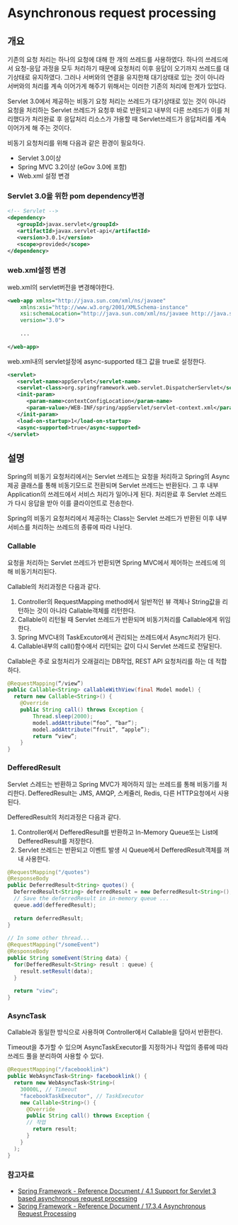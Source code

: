# Asynchronous request processing

## 개요

기존의 요청 처리는 하나의 요청에 대해 한 개의 쓰레드를 사용하였다. 하나의 쓰레드에서 요청-응답 과정을 모두 처리하기 때문에 요청처리 이후 응답이 오기까지 쓰레드를 대기상태로 유지하였다. 그러나 서버와의 연결을 유지한채 대기상태로 있는 것이 아니라 서버와의 처리를 계속 이어가게 해주기 위해서는 이러한 기존의 처리에 한계가 있었다.

Servlet 3.0에서 제공하는 비동기 요청 처리는 쓰레드가 대기상태로 있는 것이 아니라 요청을 처리하는 Servlet 쓰레드가 요청후 바로 반환되고 내부의 다른 쓰레드가 이를 처리했다가 처리완료 후 응답처리 리소스가 가용할 때 Servlet쓰레드가 응답처리를 계속 이어가게 해 주는 것이다.

비동기 요청처리를 위해 다음과 같은 환경이 필요하다.

- Servlet 3.0이상
- Spring MVC 3.2이상 (eGov 3.0에 포함)
- Web.xml 설정 변경

### Servlet 3.0을 위한 pom dependency변경

```xml
<!-- Servlet -->
<dependency>
   <groupId>javax.servlet</groupId>
   <artifactId>javax.servlet-api</artifactId>
   <version>3.0.1</version>
   <scope>provided</scope>
</dependency>
```

### web.xml설정 변경

web.xml의 servlet버전을 변경해야한다.

```xml
<web-app xmlns="http://java.sun.com/xml/ns/javaee"
    xmlns:xsi="http://www.w3.org/2001/XMLSchema-instance"
    xsi:schemaLocation="http://java.sun.com/xml/ns/javaee http://java.sun.com/xml/ns/javaee/web-app_3_0.xsd"
    version="3.0">
 
    ...
 
</web-app>
```

web.xml내의 servlet설정에 async-supported 태그 값을 true로 설정한다.

```xml
<servlet>
   <servlet-name>appServlet</servlet-name>
   <servlet-class>org.springframework.web.servlet.DispatcherServlet</servlet-class>
   <init-param>
      <param-name>contextConfigLocation</param-name>
      <param-value>/WEB-INF/spring/appServlet/servlet-context.xml</param-value>
   </init-param>
   <load-on-startup>1</load-on-startup>
   <async-supported>true</async-supported>
</servlet>
```

## 설명

Spring의 비동기 요청처리에서는 Servlet 쓰레드는 요청을 처리하고 Spring의 Async 제공 클래스를 통해 비동기모드로 전환되며 Servlet 쓰레드는 반환된다. 그 후 내부 Application의 쓰레드에서 서비스 처리가 일어나게 된다. 처리완료 후 Servlet 쓰레드가 다시 응답을 받아 이를 클라이언트로 전송한다.

Spring의 비동기 요청처리에서 제공하는 Class는 Servlet 쓰레드가 반환된 이후 내부 서비스를 처리하는 쓰레드의 종류에 따라 나뉜다.

### Callable

요청을 처리하는 Servlet 쓰레드가 반환되면 Spring MVC에서 제어하는 쓰레드에 의해 비동기처리된다.

Callable의 처리과정은 다음과 같다.

1. Controller의 RequestMapping method에서 일반적인 뷰 객체나 String값을 리턴하는 것이 아니라 Callable객체를 리턴한다.
2. Callable이 리턴될 때 Servlet 쓰레드가 반환되며 비동기처리를 Callable에게 위임한다.
3. Spring MVC내의 TaskExcutor에서 관리되는 쓰레드에서 Async처리가 된다.
4. Callable내부의 call()함수에서 리턴되는 값이 다시 Servlet 쓰레드로 전달된다.

Callable은 주로 요청처리가 오래걸리는 DB작업, REST API 요청처리를 하는 데 적합하다.

```java
@RequestMapping(“/view”)
public Callable<String> callableWithView(final Model model) {
  return new Callable<String>() {
    @Override
    public String call() throws Exception {
        Thread.sleep(2000);
        model.addAttribute(“foo”, “bar”);
        model.addAttribute(“fruit”, “apple”);
        return “view”;
    }
}
```

### DefferedResult

Servlet 스레드는 반환하고 Spring MVC가 제어하지 않는 쓰레드를 통해 비동기를 처리한다. DefferedResult는 JMS, AMQP, 스케쥴러, Redis, 다른 HTTP요청에서 사용된다.

DefferedResult의 처리과정은 다음과 같다.

1. Controller에서 DefferedResult를 반환하고 In-Memory Queue또는 List에 DefferedResult를 저장한다.
2. Servlet 쓰레드는 반환되고 이벤트 발생 시 Queue에서 DefferedResult객체를 꺼내 사용한다.

```java
@RequestMapping("/quotes")
@ResponseBody
public DeferredResult<String> quotes() {
  DeferredResult<String> deferredResult = new DeferredResult<String>();
  // Save the deferredResult in in-memory queue ...
  queue.add(defferedResult);
 
  return deferredResult;
}
 
// In some other thread...
@RequestMapping("/someEvent")
@ResponseBody
public String someEvent(String data) {
  for(DefferedResult<String> result : queue) {
    result.setResult(data);
  }
 
  return "view";
}
```

### AsyncTask

Callable과 동일한 방식으로 사용하며 Controller에서 Callable을 담아서 반환한다.

Timeout을 추가할 수 있으며 AsyncTaskExecutor를 지정하거나 작업의 종류에 따라 쓰레드 풀을 분리하여 사용할 수 있다.

```java
@RequestMapping("/facebooklink")
public WebAsyncTask<String> facebooklink() {
  return new WebAsyncTask<String>(
    30000L, // Timeout
    "facebookTaskExecutor", // TaskExecutor
    new Callable<String>() {
      @Override
      public String call() throws Exception {
      // 작업
        return result;
      }
    }
  );
}
```

### 참고자료

- [Spring Framework - Reference Document / 4.1 Support for Servlet 3 based asynchronous request processing](http://docs.spring.io/spring/docs/3.2.6.RELEASE/spring-framework-reference/htmlsingle/#new-in-3.2-webmvc-async)
- [Spring Framework - Reference Document / 17.3.4 Asynchronous Request Processing](http://docs.spring.io/spring/docs/3.2.6.RELEASE/spring-framework-reference/htmlsingle/#mvc-ann-async)

